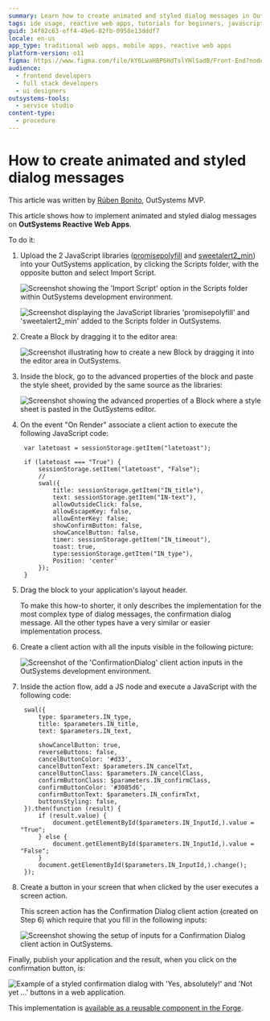 ```yaml
---
summary: Learn how to create animated and styled dialog messages in OutSystems 11 (O11) using JavaScript libraries and custom blocks.
tags: ide usage, reactive web apps, tutorials for beginners, javascript libraries, user interface design
guid: 34f82c63-eff4-49e6-82fb-0958e13dddf7
locale: en-us
app_type: traditional web apps, mobile apps, reactive web apps
platform-version: o11
figma: https://www.figma.com/file/kY6LwaHBP6HdTslYHlSadB/Front-End?node-id=844:14
audience:
  - frontend developers
  - full stack developers
  - ui designers
outsystems-tools:
  - service studio
content-type:
  - procedure
---
```


# How to create animated and styled dialog messages

<div class="info" markdown="1">

This article was written by [Rúben Bonito](https://www.outsystems.com/profile/87379/), OutSystems MVP.

</div>

This article shows how to implement animated and styled dialog messages on **OutSystems Reactive Web Apps**.

To do it:

1. Upload the 2 JavaScript libraries ([promisepolyfill](https://www.jsdelivr.com/package/npm/promise-polyfill) and [sweetalert2_min](https://www.jsdelivr.com/package/npm/sweetalert2)) into your OutSystems application, by clicking the Scripts folder, with the opposite button and select Import Script.

    ![Screenshot showing the 'Import Script' option in the Scripts folder within OutSystems development environment.](images/create-styled-dialogs_0.png "Importing JavaScript Libraries in OutSystems")

    ![Screenshot displaying the JavaScript libraries 'promisepolyfill' and 'sweetalert2_min' added to the Scripts folder in OutSystems.](images/create-styled-dialogs_1.png "JavaScript Libraries Added to OutSystems")

1. Create a Block by dragging it to the editor area:

    ![Screenshot illustrating how to create a new Block by dragging it into the editor area in OutSystems.](images/create-styled-dialogs_2.png "Creating a Block in OutSystems")

1. Inside the block, go to the advanced properties of the block and paste the style sheet, provided by the same source as the libraries:

    ![Screenshot showing the advanced properties of a Block where a style sheet is pasted in the OutSystems editor.](images/create-styled-dialogs_3.png "Adding a Style Sheet to a Block in OutSystems")

1. On the event "On Render" associate a client action to execute the following JavaScript code:

        var latetoast = sessionStorage.getItem("latetoast");

        if (latetoast === "True") {
            sessionStorage.setItem("latetoast", "False");
            //
            swal({
                title: sessionStorage.getItem("IN_title"),
                text: sessionStorage.getItem("IN-text"),
                allowOutsideClick: false,
                allowEscapeKey: false,
                allowEnterKey: false;
                showConfirmButton: false,
                showCancelButton: false,
                timer: sessionStorage.getItem("IN_timeout"),
                toast: true,
                type:sessionStorage.getItem("IN_type"),
                Position: 'center'
            });
        }    

1. Drag the block to your application's layout header.

    <div class="info" markdown="1">

    To make this how-to shorter, it only describes the implementation for the most complex type of dialog messages, the confirmation dialog message. All the other types have a very similar or easier implementation process.

    </div>

1. Create a client action with all the inputs visible in the following picture:

    ![Screenshot of the 'ConfirmationDialog' client action inputs in the OutSystems development environment.](images/create-styled-dialogs_4.png "Client Action Inputs for Confirmation Dialog in OutSystems")

1. Inside the action flow, add a JS node and execute a JavaScript with the following code:

        swal({
            type: $parameters.IN_type,
            title: $parameters.IN_title,
            text: $parameters.IN_text,

            showCancelButton: true,
            reverseButtons: false,
            cancelButtonColor: '#d33',
            cancelButtonText: $parameters.IN_cancelTxt,
            cancelButtonClass: $parameters.IN_cancelClass,
            confirmButtonClass: $parameters.IN_confirmClass,
            confirmButtonColor: '#3085d6',
            confirmButtonText: $parameters.IN_confirmTxt,
            buttonsStyling: false,
        }).then(function (result) {
            if (result.value) {
                document.getElementById($parameters.IN_InputId,).value = "True";
            } else {
                document.getElementById($parameters.IN_InputId,).value = "False";
            }
            document.getElementById($parameters.IN_InputId,).change();
        });

1. Create a button in your screen that when clicked by the user executes a screen action.

    This screen action has the Confirmation Dialog client action (created on Step 6) which require that you fill in the following inputs:

    ![Screenshot showing the setup of inputs for a Confirmation Dialog client action in OutSystems.](images/create-styled-dialogs_5.png "Setting Up Confirmation Dialog Inputs in OutSystems")

Finally, publish your application and the result, when you click on the confirmation button, is:

![Example of a styled confirmation dialog with 'Yes, absolutely!' and 'Not yet ...' buttons in a web application.](images/create-styled-dialogs_6.png "Styled Confirmation Dialog Example")

<div class="info" markdown="1">

This implementation is [available as a reusable component in the Forge](https://www.outsystems.com/forge/component-overview/8395/animated-styled-dialogs-alerts).

</div>
